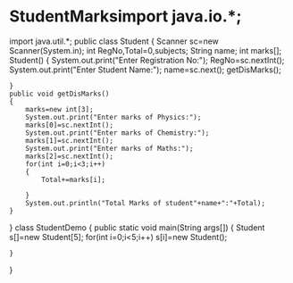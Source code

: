 # StudentMarksimport java.io.*;
import java.util.*;
public class Student {
    Scanner sc=new Scanner(System.in);
    int RegNo,Total=0,subjects;
    String name;
    int marks[];
    Student()
    {
        System.out.print("Enter Registration No:");
        RegNo=sc.nextInt();
        System.out.print("Enter Student Name:");
        name=sc.next();
        getDisMarks();
        
    }
    public void getDisMarks()
    {
        marks=new int[3];
        System.out.print("Enter marks of Physics:");
        marks[0]=sc.nextInt();
        System.out.print("Enter marks of Chemistry:");
        marks[1]=sc.nextInt();
        System.out.print("Enter marks of Maths:");
        marks[2]=sc.nextInt();
        for(int i=0;i<3;i++)
        {
            Total+=marks[i];
            
        }
        System.out.println("Total Marks of student"+name+":"+Total);
    }
}
class StudentDemo
{
    public static void main(String args[])
    {
        Student s[]=new Student[5];
        for(int i=0;i<5;i++)
            s[i]=new Student();
        
    }
}    
